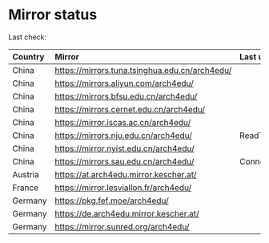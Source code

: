 <script src="./time.js"></script>
# Mirror status
Last check: <script type="text/javascript">localize(1706358486.156127);</script>

|Country|Mirror|Last update|
|:------|:-----|:----------|
|China|https://mirrors.tuna.tsinghua.edu.cn/arch4edu/|<script type="text/javascript">localize(1706336998);</script>|
|China|https://mirrors.aliyun.com/arch4edu/|<script type="text/javascript">localize(1706336998);</script>|
|China|https://mirrors.bfsu.edu.cn/arch4edu/|<script type="text/javascript">localize(1706336998);</script>|
|China|https://mirrors.cernet.edu.cn/arch4edu/|<script type="text/javascript">localize(1706336998);</script>|
|China|https://mirror.iscas.ac.cn/arch4edu/|<script type="text/javascript">localize(1706336998);</script>|
|China|https://mirrors.nju.edu.cn/arch4edu/|ReadTimeout|
|China|https://mirror.nyist.edu.cn/arch4edu/|<script type="text/javascript">localize(1706336998);</script>|
|China|https://mirrors.sau.edu.cn/arch4edu/|ConnectionError|
|Austria|https://at.arch4edu.mirror.kescher.at/|<script type="text/javascript">localize(1706336998);</script>|
|France|https://mirror.lesviallon.fr/arch4edu/|<script type="text/javascript">localize(1706250655);</script>|
|Germany|https://pkg.fef.moe/arch4edu/|<script type="text/javascript">localize(1706336998);</script>|
|Germany|https://de.arch4edu.mirror.kescher.at/|<script type="text/javascript">localize(1706336998);</script>|
|Germany|https://mirror.sunred.org/arch4edu/|<script type="text/javascript">localize(1706336998);</script>|

<script src="./tablefilter/tablefilter.js"></script>
<script src="./table.js"></script>